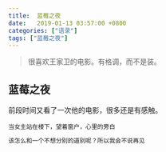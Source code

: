 ```yaml
---
title:  蓝莓之夜
date:   2019-01-13 03:57:00 +0800
categories: ["语录"]
tags: ["蓝莓之夜"]
---
```



> 很喜欢王家卫的电影。有格调，而不是装。

蓝莓之夜
---
前段时间又看了一次他的电影，很多还是有感触。

`当女主站在楼下，望着窗户，心里的旁白`
```python
该怎么和一个不想分别的道别呢？所以我会不说再见
```